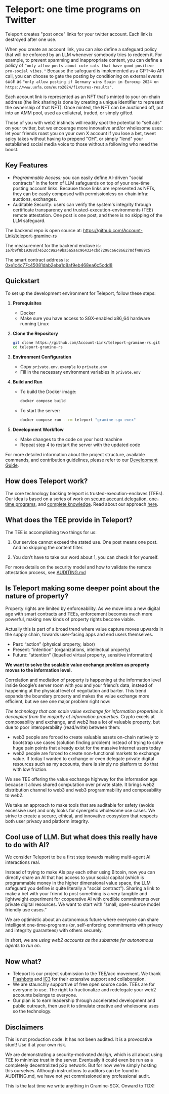 # Teleport: one time programs on Twitter

Teleport creates "post once" links for your twitter account. Each link is destroyed after one use.

When you create an account link, you can also define a safeguard policy that will be enforced by an LLM whenever somebody tries to redeem it. For example, to prevent spamming and inappropriate content, you can define a policy of `“only allow posts about cute cats that have good positive pro-social vibes."` Because the safeguard is implemented as a GPT-4o API call, you can choose to gate the posting by conditioning on external events such as 
`"only allow posting if Germany wins Spain in Eurocup 2024 on https://www.uefa.com/euro2024/fixtures-results"`.

Each account link is represented as an NFT that's minted to your on-chain address (the link sharing is done by creating a unique identifier to represent the ownership of that NFT). Once minted, the NFT can be auctioned off, put into an AMM pool, used as collateral, traded, or simply gifted.

Those of you with web2 instincts will readily spot the potential to "sell ads" on your twitter, but we encourage more innovative and/or wholesome uses: let your friends roast you on your own X account if you lose a bet, tweet spicy takes without having to prepend "OH", or simply "lend" your established social media voice to those without a following who need the boost.

## Key Features

- *Programmable Access:* you can easily define AI-driven "social contracts" in the form of LLM safeguards on top of your one-time posting account links. Because those links are represented as NFTs, they can be easily composed with permissionless on-chain infra: auctions, exchanges.
- Auditable Security: users can verify the system's integrity through certificate transparency and trusted-execution-environments (TEE) remote attestation. One post is one post, and there is no skipping of the LLM safeguard.

The backend repo is open source at: https://github.com/Account-Link/teleport-gramine-rs

The measurement for the backend enclave is:  `167b9f8b19388d7e52cc9a249ba5a5aac964324cbd7298c66c866278df4889c5`

The smart contract address is: [0xe1c4c77c45081dab2eba1d8af9eb468ea6c5cdd8](https://basescan.org/address/0xe1c4c77c45081dab2eba1d8af9eb468ea6c5cdd8)

## Quickstart

To set up the development environment for Teleport, follow these steps:

1. **Prerequisites**
   - Docker
   - Make sure you have access to SGX-enabled x86_64 hardware running Linux

2. **Clone the Repository**

   ```bash
   git clone https://github.com/Account-Link/teleport-gramine-rs.git
   cd teleport-gramine-rs
   ```

3. **Environment Configuration**
   - Copy `private.env.example` to `private.env`
   - Fill in the necessary environment variables in `private.env`

4. **Build and Run**
   - To build the Docker image:

     ```bash
     docker compose build
     ```

   - To start the server:

     ```bash
     docker compose run --rm teleport "gramine-sgx exex"
     ```

5. **Development Workflow**
   - Make changes to the code on your host machine
   - Repeat step 4 to restart the server with the updated code

For more detailed information about the project structure, available commands, and contribution guidelines, please refer to our [Development Guide](./docs/DEVELOPMENT.md).

## How does Teleport work?

The core technology backing teleport is trusted-execution-enclaves (TEEs). Our idea is based on a series of work on [secure account delegation](https://eprint.iacr.org/2018/160), [one-time programs](https://iacr.org/archive/crypto2008/51570039/51570039.pdf), and [complete knowledge](https://eprint.iacr.org/2023/044). Read about our approach [here](https://drive.google.com/file/d/1qIX22m7mqBK9TcElpBCAjYuPjSmKRap8/view). 

## What does the TEE provide in Teleport?

The TEE is accomplishing two things for us:

1. Our service cannot exceed the stated use. One post means one post. And no skipping the content filter.

2. You don’t have to take our word about 1, you can check it for yourself.

For more details on the security model and how to validate the remote attestation process, see [AUDITING.md](./AUDITING.md)

## Is Teleport making some deeper point about the nature of property?
Property rights are limited by enforceability. As we move into a new digital age with smart contracts and TEEs, enforcement becomes much more powerful, making new kinds of property rights become viable.
 
Actually this is part of a broad trend where value capture moves upwards in the supply chain, towards user-facing apps and end users themselves. 
- Past: “action” (physical property, labor)
- Present: “intention” (organizations, intellectual property)
- Future: “attention” (liquefied virtual property, sensitive information)

**We want to solve the scalable value exchange problem as property moves to the information level.**

Correlation and mediation of property is happening at the information level inside Google’s server room with you and your friend’s data, instead of happening at the physical level of negotiation and barter. This trend expands the boundary property and makes the value exchange more efficient, but we see one major problem right now:

_The technology that can scale value exchange for information properties is decoupled from the majority of information properties._ Crypto excels at composability and exchange, and web2 has a lot of valuable property, but due to poor interoperability (read/write) between them:
- web3 people are forced to create valuable assets on-chain natively to bootstrap use cases (solution finding problem) instead of trying to solve huge pain points that already exist for the massive Internet users today
- web2 people are forced to create non-functional markets to exchange value. If today I wanted to exchange or even delegate private digital resources such as my accounts, there is simply no platform to do that with low friction. 

We see TEE offering the value exchange highway for the information age because it allows shared computation over private state. It brings web2 distribution channel to web3 and web3 programmability and composability to web2. 

We take an approach to make tools that are auditable for safety (avoids excessive use) and only looks for synergetic wholesome use cases. We strive to create a secure, ethical, and innovative ecosystem that respects both user privacy and platform integrity. 

## Cool use of LLM. But what does this really have to do with AI?
We consider Teleport to be a first step towards making multi-agent AI interactions real. 

Instead of trying to make AIs pay each other using Bitcoin, now you can directly share an AI that has access to your social capital (which is programmable money in the higher dimensional value space, the LLM safeguard you define is quite literally a "social contract"). Sharing a link to make a bet with your friend to post something is a very tangible and lightweight experiment for cooperative AI with credible commitments over private digital resources. We want to start with “small, open-source model friendly use cases.” 

We are optimistic about an autonomous future where everyone can share intelligent one-time-programs (or, self-enforcing commitments with privacy and integrity guarantees) with others securely. 

In short, we are _using web2 accounts as the substrate for autonomous agents to run on_.

## Now what? 
- Teleport is our project submission to the TEE/acc movement. We thank [Flashbots](https://www.flashbots.net/) and [IC3](https://www.initc3.org/) for their extensive support and collaboration.
- We are staunchly supportive of free open source code. TEEs are for everyone to use. The right to fractionalize and redelegate your web2 accounts belongs to everyone. 
- Our plan is to earn leadership through accelerated development and public outreach, then use it to stimulate creative and wholesome uses so the technology.

## Disclaimers

This is not production code. It has not been audited. It is a provocative stunt! Use it at your own risk.

We are demonstrating a security-motivated *design*, which is all about using TEE to minimize trust in the server. 
Eventually it could even be run as a completely decentralized p2p network. 
But for now we're simply hosting this ourselves.
Although instructions to auditors can be found in AUDITING.md, we have not yet commissioned any professional audit.

This is the last time we write anything in Gramine-SGX. Onward to TDX!
